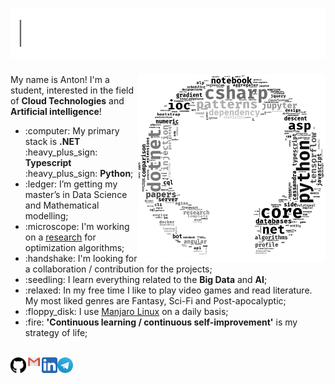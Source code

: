<h1><img src="https://raw.githubusercontent.com/antonAce/antonAce/master/static/gif/greeter.gif" width="800px"></h1>

<img align="right" alt="octocloud" width="300px" src="https://raw.githubusercontent.com/antonAce/antonAce/master/static/png/wordcloud.png">

<a>My name is Anton! I'm a student, interested in the field of <strong>Cloud Technologies</strong> and <strong>Artificial intelligence</strong>!</a>

<ul>
  <li>:computer: My primary stack is <strong>.NET</strong> :heavy_plus_sign: <strong>Typescript</strong> :heavy_plus_sign: <strong>Python</strong>;</li>
  <li>:ledger: I’m getting my master’s in Data Science and Mathematical modelling;</li>
  <li>:microscope: I'm working on a <a href="https://github.com/antonAce/adaptive-gradient-descent">research</a> for optimization algorithms;</li>
  <li>:handshake: I'm looking for a collaboration / contribution for the projects;</li>
  <li>:seedling: I learn everything related to the <strong>Big Data</strong> and <strong>AI</strong>;
  <li>:relaxed: In my free time I like to play video games and read literature. My most liked genres are Fantasy, Sci-Fi and Post-apocalyptic;</li>
  <li>:floppy_disk: I use <a href="https://manjaro.org/">Manjaro Linux</a> on a daily basis;</li>
  <li>:fire: <strong>'Continuous learning / continuous self-improvement'</strong> is my strategy of life;</li>
</ul>

<br>

<a href="https://github.com/antonAce?tab=repositories">
  <img align="left" alt="Github" width="25px" src="https://raw.githubusercontent.com/antonAce/antonAce/master/static/svg/github.svg" />
</a>
<a href="mailto:sonara4mus@gmail.com">
  <img align="left" alt="Gmail" width="25px" src="https://raw.githubusercontent.com/antonAce/antonAce/master/static/svg/gmail.svg" />
</a>
<a href="https://www.linkedin.com/in/anton-kozyriev-66b272166">
  <img align="left" alt="LinkedIn" width="25px" src="https://raw.githubusercontent.com/antonAce/antonAce/master/static/svg/linkedin.svg" />
</a>
<a href="https://t.me/anton_on_github_bot">
  <img align="left" alt="Telegram" width="25px" src="https://raw.githubusercontent.com/antonAce/antonAce/master/static/svg/telegram.svg" />
</a>
